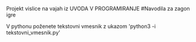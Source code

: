 Projekt vislice na vajah iz UVODA V PROGRAMIRANJE
#Navodila za zagon igre

V pythonu poženete tekstovni vmesnik  z ukazom
'python3 -i tekstovni_vmesnik.py'

